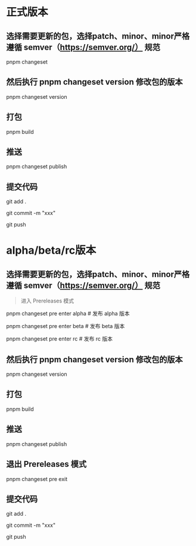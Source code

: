
# 正式版本

## 选择需要更新的包，选择patch、minor、minor严格遵循 semver（https://semver.org/） 规范
pnpm changeset

## 然后执行 pnpm changeset version 修改包的版本
pnpm changeset version

## 打包
pnpm build

## 推送
pnpm changeset publish

## 提交代码
git add .

git commit -m "xxx"

git push


# alpha/beta/rc版本

## 选择需要更新的包，选择patch、minor、minor严格遵循 semver（https://semver.org/） 规范
> 进入 Prereleases 模式

pnpm changeset pre enter alpha   # 发布 alpha 版本

pnpm changeset pre enter beta    # 发布 beta 版本

pnpm changeset pre enter rc      # 发布 rc 版本

## 然后执行 pnpm changeset version 修改包的版本
pnpm changeset version

## 打包
pnpm build

## 推送
pnpm changeset publish

## 退出 Prereleases 模式
pnpm changeset pre exit

## 提交代码
git add .

git commit -m "xxx"

git push
